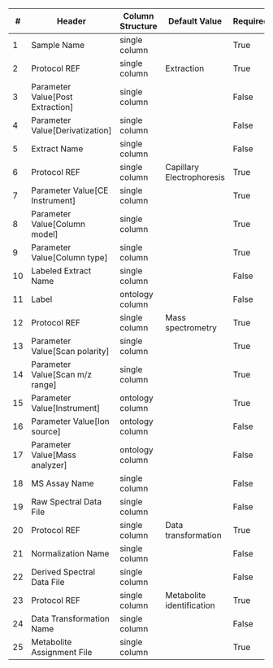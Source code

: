 | # |Header  | Column Structure  | Default Value  | Required | Min Length | Max Length |
|---|--------|-------------------|----------------|----------|------------|------------|
| 1 | Sample Name | single column |  | True | 1 | - |
| 2 | Protocol REF | single column | Extraction | True | - | - |
| 3 | Parameter Value[Post Extraction] | single column |  | False | - | - |
| 4 | Parameter Value[Derivatization] | single column |  | False | - | - |
| 5 | Extract Name | single column |  | False | - | - |
| 6 | Protocol REF | single column | Capillary Electrophoresis | True | - | - |
| 7 | Parameter Value[CE Instrument] | single column |  | True | 5 | - |
| 8 | Parameter Value[Column model] | single column |  | True | 1 | - |
| 9 | Parameter Value[Column type] | single column |  | True | 1 | - |
| 10 | Labeled Extract Name | single column |  | False | - | - |
| 11 | Label | ontology column |  | False | - | - |
| 12 | Protocol REF | single column | Mass spectrometry | True | - | - |
| 13 | Parameter Value[Scan polarity] | single column |  | True | 1 | - |
| 14 | Parameter Value[Scan m/z range] | single column |  | True | 1 | - |
| 15 | Parameter Value[Instrument] | ontology column |  | True | 1 | - |
| 16 | Parameter Value[Ion source] | ontology column |  | False | - | - |
| 17 | Parameter Value[Mass analyzer] | ontology column |  | False | - | - |
| 18 | MS Assay Name | single column |  | False | - | - |
| 19 | Raw Spectral Data File | single column |  | False | - | - |
| 20 | Protocol REF | single column | Data transformation | True | - | - |
| 21 | Normalization Name | single column |  | False | - | - |
| 22 | Derived Spectral Data File | single column |  | False | - | - |
| 23 | Protocol REF | single column | Metabolite identification | True | - | - |
| 24 | Data Transformation Name | single column |  | False | - | - |
| 25 | Metabolite Assignment File | single column |  | True | 1 | - |
